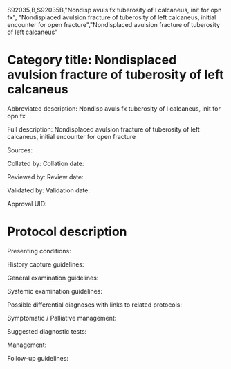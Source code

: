 S92035,B,S92035B,"Nondisp avuls fx tuberosity of l calcaneus, init for opn fx", "Nondisplaced avulsion fracture of tuberosity of left calcaneus, initial encounter for open fracture","Nondisplaced avulsion fracture of tuberosity of left calcaneus"
# Category title: Nondisplaced avulsion fracture of tuberosity of left calcaneus

Abbreviated description: Nondisp avuls fx tuberosity of l calcaneus, init for opn fx

Full description: Nondisplaced avulsion fracture of tuberosity of left calcaneus, initial encounter for open fracture

Sources:

Collated by:
Collation date:

Reviewed by:
Review date:

Validated by:
Validation date:

Approval UID:

# Protocol description

Presenting conditions:

History capture guidelines:

General examination guidelines:

Systemic examination guidelines:

Possible differential diagnoses with links to related protocols:

Symptomatic / Palliative management:

Suggested diagnostic tests:

Management:

Follow-up guidelines:
